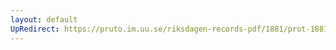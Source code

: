 ```yaml
---
layout: default
UpRedirect: https://pruto.im.uu.se/riksdagen-records-pdf/1881/prot-1881--ak--005/prot-1881--ak--005_001.pdf
---
```

